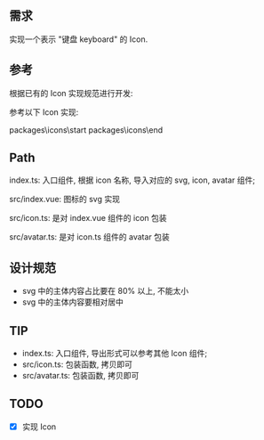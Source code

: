 ## 需求

实现一个表示 "键盘 keyboard" 的 Icon.

## 参考

根据已有的 Icon 实现规范进行开发:

参考以下 Icon 实现:

packages\icons\start
packages\icons\end

## Path

index.ts: 入口组件, 根据 icon 名称, 导入对应的 svg, icon, avatar 组件;

src/index.vue: 图标的 svg 实现

src/icon.ts: 是对 index.vue 组件的 icon 包装

src/avatar.ts: 是对 icon.ts 组件的 avatar 包装

## 设计规范

+ svg 中的主体内容占比要在 80% 以上, 不能太小
+ svg 中的主体内容要相对居中

## TIP
+ index.ts:  入口组件, 导出形式可以参考其他 Icon 组件;
+ src/icon.ts: 包装函数, 拷贝即可
+ src/avatar.ts: 包装函数, 拷贝即可

## TODO

- [x] 实现 Icon

